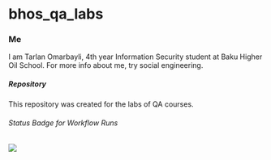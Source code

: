 # bhos_qa_labs

### Me
I am Tarlan Omarbayli, 4th year Information Security student at Baku Higher Oil School.
For more info about me, try social engineering.


##### Repository
This repository was created for the labs of QA courses.

###### Status Badge for Workflow Runs
![](https://github.com/TarlanOmarbayli/bhos-qa-labs/actions/workflows/gradle.yml/badge.svg?branch=feature/lab1)